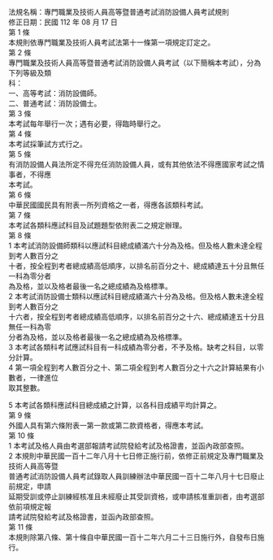 法規名稱：專門職業及技術人員高等暨普通考試消防設備人員考試規則  
修正日期：民國 112 年 08 月 17 日  
第 1 條  
本規則依專門職業及技術人員考試法第十一條第一項規定訂定之。  
第 2 條  
專門職業及技術人員高等暨普通考試消防設備人員考試（以下簡稱本考試），分為下列等級及類  
科：  
一、高等考試：消防設備師。  
二、普通考試：消防設備士。  
第 3 條  
本考試每年舉行一次；遇有必要，得臨時舉行之。  
第 4 條  
本考試採筆試方式行之。  
第 5 條  
有消防設備人員法所定不得充任消防設備人員，或有其他依法不得應國家考試之情事者，不得應  
本考試。  
第 6 條  
中華民國國民具有附表一所列資格之一者，得應各該類科考試。  
第 7 條  
本考試各類科應試科目及試題題型依附表二之規定辦理。  
第 8 條  
1 本考試消防設備師類科以應試科目總成績滿六十分為及格。但及格人數未達全程到考人數百分之  
十者，按全程到考者總成績高低順序，以排名前百分之十、總成績達五十分且無任一科為零分者  
為及格，並以及格者最後一名之總成績為及格標準。  
2 本考試消防設備士類科以應試科目總成績滿六十分為及格。但及格人數未達全程到考人數百分之  
十六者，按全程到考者總成績高低順序，以排名前百分之十六、總成績達五十分且無任一科為零  
分者為及格，並以及格者最後一名之總成績為及格標準。  
3 本考試各類科考試應試科目有一科成績為零分者，不予及格。缺考之科目，以零分計算。  
4 第一項全程到考人數百分之十、第二項全程到考人數百分之十六之計算結果有小數者，一律進位  
取其整數。  


5 本考試各類科應試科目總成績之計算，以各科目成績平均計算之。  
第 9 條  
外國人具有第六條附表一第一款或第二款資格者，得應本考試。  
第 10 條  
1 本考試及格人員由考選部報請考試院發給考試及格證書，並函內政部查照。  
2 本規則中華民國一百十二年八月十七日修正施行前，依修正前規定及專門職業及技術人員高等暨  
普通考試消防設備人員考試錄取人員訓練辦法中華民國一百十二年八月十七日廢止前規定，申請  
延期受訓或停止訓練經核准且未經廢止其受訓資格，或申請核准重訓者，由考選部依前項規定報  
請考試院發給考試及格證書，並函內政部查照。  
第 11 條  
本規則除第八條、第十條自中華民國一百十二年六月二十三日施行外，自發布日施行。  


